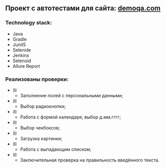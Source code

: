 ## Проект с автотестами для сайта: [demoqa.com](https://demoqa.com/automation-practice-form/)
### Technology stack:
- Java
- Gradle
- Junit5 
- Selenide
- Jenkins
- Selenoid
- Allure Report

### Реализованы проверки:

- [X] - Заполнение полей с персональными данными;
- [X] - Выбор радиокнопки;
- [X] - Работа с формой календаря, выбор д.мм.гггг;
- [X] - Выбор чекбоксов;
- [X] - Загрузка картинки;
- [X] - Работа с выпадающим списком;
- [X] - Заключительная проверка на правильность введённого текста.


